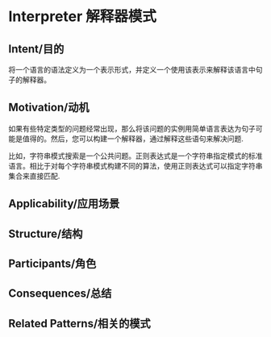 # Interpreter 解释器模式

## Intent/目的

将一个语言的语法定义为一个表示形式，并定义一个使用该表示来解释该语言中句子的解释器。

## Motivation/动机

如果有些特定类型的问题经常出现，那么将该问题的实例用简单语言表达为句子可能是值得的。然后，您可以构建一个解释器，通过解释这些语句来解决问题.

比如，字符串模式搜索是一个公共问题。正则表达式是一个字符串指定模式的标准语言。相比于对每个字符串模式构建不同的算法，使用正则表达式可以指定字符串集合来直接匹配.



## Applicability/应用场景

## Structure/结构

## Participants/角色

## Consequences/总结

## Related Patterns/相关的模式